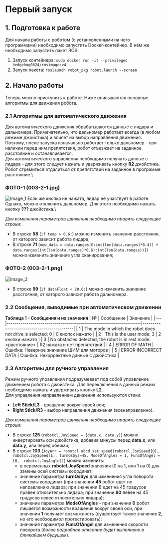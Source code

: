 # Первый запуск

## 1. Подготовка к работе
Для начала работы с роботом (с установленными на него программами) необходимо запустить Docker-контейнер. В нём же необходимо запустить пакет ROS:
1. Запуск контейнера:
```sudo docker run -it --privileged hedgehog0624/rosimage:v4```
2. Запуск пакета:
```roslaunch robot_pkg robot.launch --screen```

## 2. Начало работы
Теперь можно приступить к работе. Ниже описываются основные алгоритмы для движения робота.
### 2.1 Алгоритмы для автоматического движения
Для автоматического движения обрабатываются данные с лидара и дальномера. Примечательно, что дальномер работает всегда (в любом режиме джойстика) и влияет на выбор направления движения.\
Поэтому, после запуска изначально работает только дальномер - при наличии перед ним препятствия, робот отъезжает на заданное расстояние и останавливается.\
Для автоматического управления необходимо получать данные с лидара - для этого следует нажать и удерживать кнопку **R2** джойстика. Робот стремиться отдалиться от препятствий на заданное в программе расстояние.\
### ФОТО-1 (003-2-1.jpg)
![Image_1](https://github.com/Hedgehog0224/catkin_ws/blob/docs/Documentation/Images/003-2-1.jpg)
Если же кнопка не нажата, лидар не участвует в работе. Однако, можно отключить дальномер. Для этого необходимо нажать кнопку **???** джойстика.\

*Для изменения параметров движения необходимо править следующие строки:*
- В строке **58** (```if temp > 0.6:```) можно изменить значение расстояния, от каторого зависит работа лидара;
- В строке **71** (```new_data = data.ranges[0:int(len(data.ranges)*0.4)] + data.ranges[int(len(data.ranges)*0.6):int(len(data.ranges))]```) можно изменить значение угла сканирования;
### ФОТО-2 (003-2-1.png)
![Image_2](https://github.com/Hedgehog0224/catkin_ws/blob/docs/Documentation/Images/003-2-2.png)
- В строке **99** (```if dataFloat < 20.0:```) можно изменить значение расстояния, от каторого зависит работа дальномера.

### 2.2 Сообщения, выводимые при автоматическом движении
**Таблица 1 - Сообщения и их значения**
| № | Сообщение                                                         | Значение                                  |
|---|-------------------------------------------------------------------|-------------------------------------------|
| 1 | The mode in which the robot does not drive is selected: 0         | 0 кнопок нажато                           |
| 2 | This is the user mode: 3                                          | 2 кнопки нажато                           |
| 3 | No obstacles detected, the robot is in rest mode: <расстояние>    | R2 нажата и нет препятствий               |
| 4 | ERROR OF MATH                                                     | Ошибка: Неверное значение ШИМ для моторов |
| 5 | ERROR INCORRECT DATA                                              | Ошибка: Некорректные данные с джойстика   |

### 2.3 Алгоритмы для ручного управления
Режим ручного управления подразумевает под собой управление движением робота с джойстика. Для переключения в данный режим необходимо нажать и удерживать кнопку **L2**.\
Для управления направлением движения используются стики:
- **Left Stick/L3** - вращение вокруг своей оси;
- **Right Stick/R3** - выбор направления движения (всенаправленно).

*Для изменения параметров движения необходимо править следующие строки:*
- В строке **125** (```robotcl.JoySpeed = [data.x, data.y]```) можно инвертировать оси джойстика, добавив минусы перед **data.x**, или **data.y**, или перед обеими;
- В строке **103** (```JoyArr = robotcl.abcd.set_speed(robotcl.JoySpeed[0], robotcl.JoySpeed[1], turnOsSys=45, ModeOfAngles = 1, FuncOfAngel = [0, -robotcl.JoyAngle])```) можно изменить:
    * в переменных **robotcl.JoySpeed** значения (0 на 1, или 1 на 0) для замены осей системы координат;
    * значение параметра **turnOsSys** для изменения угла поворота системы координат (при значении **45** робот едет по направлению лидара; при значении **0** едет на 45 градусов правее относительно лидара; при значении **90** левее на 45 градусов левее относительно лидара);
    * значение параметра **ModeOfAngles** - при значении **0** робот лишается возможности вращения вокруг своей оси, при значении **1** получает возможность (существует также значение **2**, но его необходимол протестировать);
    * значения параметра **FuncOfAngel** для изменения скорости поворота (*более подробное описание будет выполнено в ближайшем будущем*).